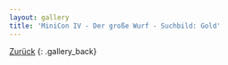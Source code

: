 ```yaml
---
layout: gallery
title: 'MiniCon IV - Der große Wurf - Suchbild: Gold'
---
```


[Zurück](..)
{: .gallery_back}
